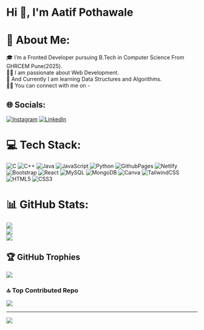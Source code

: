 <h1>Hi 👋, I'm Aatif Pothawale</h1>


# 💫 About Me:
🎓 I’m a Fronted Developer pursuing B.Tech in Computer Science From GHRCEM Pune(2025).<br>👨‍💻 I am passionate about Web Development.<br>🌱 And Currently I am learning Data Structures and Algorithms.<br>🙋‍♂️ You can connect with me on -


## 🌐 Socials:
[![Instagram](https://img.shields.io/badge/Instagram-%23E4405F.svg?logo=Instagram&logoColor=white)](https://instagram.com/aatif_p12) [![LinkedIn]([https://img.shields.io/badge/LinkedIn-%230077B5.svg?logo=linkedin&logoColor=white)](https://linkedin.com/in/aatif-pothawale](https://www.linkedin.com/in/aatif-pothawale-247013255/)) 

# 💻 Tech Stack:
![C](https://img.shields.io/badge/c-%2300599C.svg?style=for-the-badge&logo=c&logoColor=white) ![C++](https://img.shields.io/badge/c++-%2300599C.svg?style=for-the-badge&logo=c%2B%2B&logoColor=white) ![Java](https://img.shields.io/badge/java-%23ED8B00.svg?style=for-the-badge&logo=openjdk&logoColor=white) ![JavaScript](https://img.shields.io/badge/javascript-%23323330.svg?style=for-the-badge&logo=javascript&logoColor=%23F7DF1E) ![Python](https://img.shields.io/badge/python-3670A0?style=for-the-badge&logo=python&logoColor=ffdd54) ![GithubPages](https://img.shields.io/badge/github%20pages-121013?style=for-the-badge&logo=github&logoColor=white) ![Netlify](https://img.shields.io/badge/netlify-%23000000.svg?style=for-the-badge&logo=netlify&logoColor=#00C7B7) ![Bootstrap](https://img.shields.io/badge/bootstrap-%238511FA.svg?style=for-the-badge&logo=bootstrap&logoColor=white) ![React](https://img.shields.io/badge/react-%2320232a.svg?style=for-the-badge&logo=react&logoColor=%2361DAFB) ![MySQL](https://img.shields.io/badge/mysql-%2300000f.svg?style=for-the-badge&logo=mysql&logoColor=white) ![MongoDB](https://img.shields.io/badge/MongoDB-%234ea94b.svg?style=for-the-badge&logo=mongodb&logoColor=white) ![Canva](https://img.shields.io/badge/Canva-%2300C4CC.svg?style=for-the-badge&logo=Canva&logoColor=white) ![TailwindCSS](https://img.shields.io/badge/tailwindcss-%2338B2AC.svg?style=for-the-badge&logo=tailwind-css&logoColor=white) ![HTML5](https://img.shields.io/badge/html5-%23E34F26.svg?style=for-the-badge&logo=html5&logoColor=white) ![CSS3](https://img.shields.io/badge/css3-%231572B6.svg?style=for-the-badge&logo=css3&logoColor=white)
# 📊 GitHub Stats:
![](https://github-readme-stats.vercel.app/api?username=Aatif-12&theme=dark&hide_border=false&include_all_commits=false&count_private=false)<br/>
![](https://github-readme-streak-stats.herokuapp.com/?user=Aatif-12&theme=dark&hide_border=false)<br/>
![](https://github-readme-stats.vercel.app/api/top-langs/?username=Aatif-12&theme=dark&hide_border=false&include_all_commits=false&count_private=false&layout=compact)

## 🏆 GitHub Trophies
![](https://github-profile-trophy.vercel.app/?username=Aatif-12&theme=radical&no-frame=false&no-bg=true&margin-w=4)

### 🔝 Top Contributed Repo
![](https://github-contributor-stats.vercel.app/api?username=Aatif-12&limit=5&theme=dark&combine_all_yearly_contributions=true)

---
[![](https://visitcount.itsvg.in/api?id=Aatif-12&icon=0&color=0)](https://visitcount.itsvg.in)

<!-- Proudly created with GPRM ( https://gprm.itsvg.in ) -->
